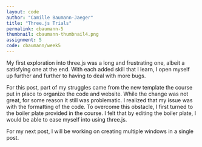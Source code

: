 ```yaml
---
layout: code
author: "Camille Baumann-Jaeger"
title: "Three.js Trials"
permalink: cbaumann-5
thumbnail: cbaumann-thumbnail4.png
assignment: 5
code: cbaumann/week5
---
```


My first exploration into three.js was a long and frustrating one, albeit a satisfying one at the end. With each added skill that I learn, I open myself up further and further to having to deal with more bugs.

For this post, part of my struggles came from the new template the course put in place to organize the code and website. While the change was not great, for some reason it still was problematic. I realized that my issue was with the formatting of the code. To overcome this obstacle, I first turned to the boiler plate provided in the course. I felt that by editing the boiler plate, I would be able to ease myself into using three.js.

For my next post, I will be working on creating multiple windows in a single post.

